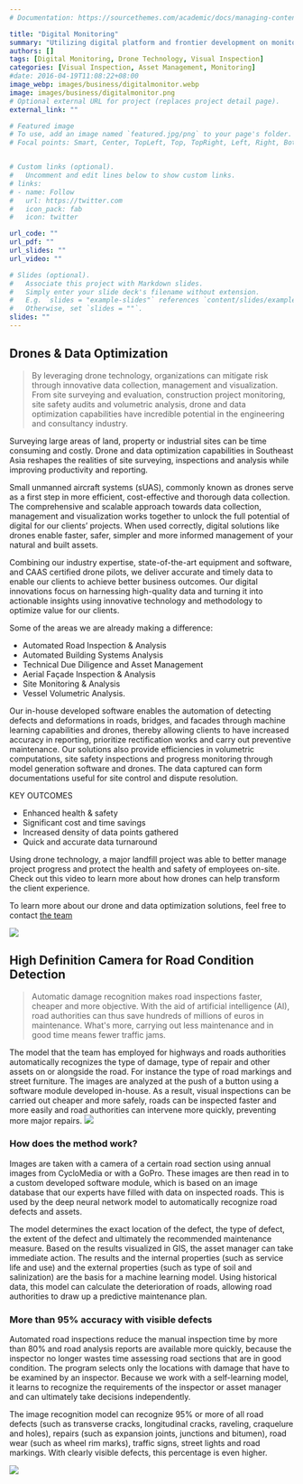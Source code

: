 ```yaml
---
# Documentation: https://sourcethemes.com/academic/docs/managing-content/

title: "Digital Monitoring"
summary: "Utilizing digital platform and frontier development on monitoring technique for engineering systems such as the use of drone for carrying out inspections on road sections, bridges, and other engineering systems"
authors: []
tags: [Digital Monitoring, Drone Technology, Visual Inspection]
categories: [Visual Inspection, Asset Management, Monitoring]
#date: 2016-04-19T11:08:22+08:00
image_webp: images/business/digitalmonitor.webp
image: images/business/digitalmonitor.png
# Optional external URL for project (replaces project detail page).
external_link: ""

# Featured image
# To use, add an image named `featured.jpg/png` to your page's folder.
# Focal points: Smart, Center, TopLeft, Top, TopRight, Left, Right, BottomLeft, Bottom, BottomRight.


# Custom links (optional).
#   Uncomment and edit lines below to show custom links.
# links:
# - name: Follow
#   url: https://twitter.com
#   icon_pack: fab
#   icon: twitter

url_code: ""
url_pdf: ""
url_slides: ""
url_video: ""

# Slides (optional).
#   Associate this project with Markdown slides.
#   Simply enter your slide deck's filename without extension.
#   E.g. `slides = "example-slides"` references `content/slides/example-slides.md`.
#   Otherwise, set `slides = ""`.
slides: ""
---
```

## Drones & Data Optimization

> By leveraging drone technology, organizations can mitigate risk through innovative data collection, management and visualization. From site surveying and evaluation, construction project monitoring, site safety audits and volumetric analysis, drone and data optimization capabilities have incredible potential in the engineering and consultancy industry.

Surveying large areas of land, property or industrial sites can be time consuming and costly. Drone and data optimization capabilities in Southeast Asia reshapes the realities of site surveying, inspections and analysis while improving productivity and reporting.

Small unmanned aircraft systems (sUAS), commonly known as drones serve as a first step in more efficient, cost-effective and thorough data collection. The comprehensive and scalable approach towards data collection, management and visualization works together to unlock the full potential of digital for our clients’ projects. When used correctly, digital solutions like drones enable faster, safer, simpler and more informed management of your natural and built assets.

Combining our industry expertise, state-of-the-art equipment and software, and CAAS certified drone pilots, we deliver accurate and timely data to enable our clients to achieve better business outcomes. Our digital innovations focus on harnessing high-quality data and turning it into actionable insights using innovative technology and methodology to optimize value for our clients.

Some of the areas we are already making a difference:

- Automated Road Inspection & Analysis
- Automated Building Systems Analysis
- Technical Due Diligence and Asset Management
- Aerial Façade Inspection & Analysis
- Site Monitoring & Analysis
- Vessel Volumetric Analysis.

Our in-house developed software enables the automation of detecting defects and deformations in roads, bridges, and facades through machine learning capabilities and drones, thereby allowing clients to have increased accuracy in reporting, prioritize rectification works and carry out preventive maintenance.  Our solutions also provide efficiencies in volumetric computations, site safety inspections and progress monitoring through model generation software and drones. The data captured can form documentations useful for site control and dispute resolution.

KEY OUTCOMES

- Enhanced health & safety
- Significant cost and time savings
- Increased density of data points gathered
- Quick and accurate data turnaround

Using drone technology, a major landfill project was able to better manage project progress and protect the health and safety of employees on-site. Check out this video to learn more about how drones can help transform the client experience.

To learn more about our drone and data optimization solutions, feel free to contact [the team](namlt@protonmail.ch)

![](/images/auditing/drone.png)


## High Definition Camera for Road Condition Detection

> Automatic damage recognition makes road inspections faster, cheaper and more objective. With the aid of artificial intelligence (AI), road authorities can thus save hundreds of millions of euros in maintenance. What's more, carrying out less maintenance and in good time means fewer traffic jams.


The model that the team has employed for highways and roads authorities automatically recognizes the type of damage, type of repair and other assets on or alongside the road. For instance the type of road markings and street furniture. The images are analyzed at the push of a button using a software module developed in-house. As a result, visual inspections can be carried out cheaper and more safely, roads can be inspected faster and more easily and road authorities can intervene more quickly, preventing more major repairs.
![](/images/auditing/gopro.png)

### How does the method work?
Images are taken with a camera of a certain road section using annual images from CycloMedia or with a GoPro. These images are then read in to a custom developed software module, which is based on an image database that our experts have filled with data on inspected roads. This is used by the deep neural network model to automatically recognize road defects and assets.

The model determines the exact location of the defect, the type of defect, the extent of the defect and ultimately the recommended maintenance measure. Based on the results visualized in GIS, the asset manager can take immediate action. The results and the internal properties (such as service life and use) and the external properties (such as type of soil and salinization) are the basis for a machine learning model. Using historical data, this model can calculate the deterioration of roads, allowing road authorities to draw up a predictive maintenance plan.

### More than 95% accuracy with visible defects
Automated road inspections reduce the manual inspection time by more than 80% and road analysis reports are available more quickly, because the inspector no longer wastes time assessing road sections that are in good condition. The program selects only the locations with damage that have to be examined by an inspector. Because we work with a self-learning model, it learns to recognize the requirements of the inspector or asset manager and can ultimately take decisions independently.

The image recognition model can recognize 95% or more of all road defects (such as transverse cracks, longitudinal cracks, raveling, craquelure and holes), repairs (such as expansion joints, junctions and bitumen), road wear (such as wheel rim marks), traffic signs, street lights and road markings. With clearly visible defects, this percentage is even higher.



![](/images/auditing/roadinspection02.png)
